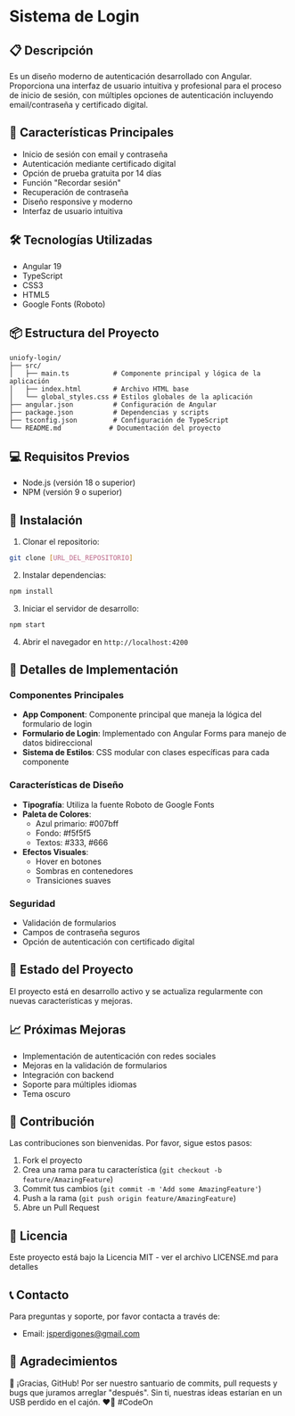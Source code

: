 # Sistema de Login

## 📋 Descripción
Es un diseño moderno de autenticación desarrollado con Angular. Proporciona una interfaz de usuario intuitiva y profesional para el proceso de inicio de sesión, con múltiples opciones de autenticación incluyendo email/contraseña y certificado digital.

## 🚀 Características Principales
- Inicio de sesión con email y contraseña
- Autenticación mediante certificado digital
- Opción de prueba gratuita por 14 días
- Función "Recordar sesión"
- Recuperación de contraseña
- Diseño responsive y moderno
- Interfaz de usuario intuitiva

## 🛠️ Tecnologías Utilizadas
- Angular 19
- TypeScript
- CSS3
- HTML5
- Google Fonts (Roboto)

## 📦 Estructura del Proyecto
```
uniofy-login/
├── src/
│   ├── main.ts           # Componente principal y lógica de la aplicación
│   ├── index.html        # Archivo HTML base
│   └── global_styles.css # Estilos globales de la aplicación
├── angular.json          # Configuración de Angular
├── package.json          # Dependencias y scripts
├── tsconfig.json         # Configuración de TypeScript
└── README.md            # Documentación del proyecto
```

## 💻 Requisitos Previos
- Node.js (versión 18 o superior)
- NPM (versión 9 o superior)

## 🔧 Instalación
1. Clonar el repositorio:
```bash
git clone [URL_DEL_REPOSITORIO]
```

2. Instalar dependencias:
```bash
npm install
```

3. Iniciar el servidor de desarrollo:
```bash
npm start
```

4. Abrir el navegador en `http://localhost:4200`

## 📝 Detalles de Implementación

### Componentes Principales
- **App Component**: Componente principal que maneja la lógica del formulario de login
- **Formulario de Login**: Implementado con Angular Forms para manejo de datos bidireccional
- **Sistema de Estilos**: CSS modular con clases específicas para cada componente

### Características de Diseño
- **Tipografía**: Utiliza la fuente Roboto de Google Fonts
- **Paleta de Colores**: 
  - Azul primario: #007bff
  - Fondo: #f5f5f5
  - Textos: #333, #666
- **Efectos Visuales**:
  - Hover en botones
  - Sombras en contenedores
  - Transiciones suaves

### Seguridad
- Validación de formularios
- Campos de contraseña seguros
- Opción de autenticación con certificado digital

## 🔄 Estado del Proyecto
El proyecto está en desarrollo activo y se actualiza regularmente con nuevas características y mejoras.

## 📈 Próximas Mejoras
- Implementación de autenticación con redes sociales
- Mejoras en la validación de formularios
- Integración con backend
- Soporte para múltiples idiomas
- Tema oscuro

## 👥 Contribución
Las contribuciones son bienvenidas. Por favor, sigue estos pasos:
1. Fork el proyecto
2. Crea una rama para tu característica (`git checkout -b feature/AmazingFeature`)
3. Commit tus cambios (`git commit -m 'Add some AmazingFeature'`)
4. Push a la rama (`git push origin feature/AmazingFeature`)
5. Abre un Pull Request

## 📄 Licencia
Este proyecto está bajo la Licencia MIT - ver el archivo LICENSE.md para detalles

## 📞 Contacto
Para preguntas y soporte, por favor contacta a través de:
- Email: jsperdigones@gmail.com

## 🙏 Agradecimientos
🚀 ¡Gracias, GitHub! Por ser nuestro santuario de commits, pull requests y bugs que juramos arreglar "después". Sin ti, nuestras ideas estarían en un USB perdido en el cajón. ❤️🙌 #CodeOn
